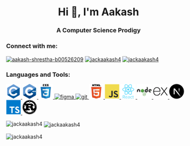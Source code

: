 <h1 align="center">Hi 👋, I'm Aakash</h1>
<h3 align="center">A Computer Science Prodigy</h3>

<h3 align="left">Connect with me:</h3>
<p align="left">
<a href="https://linkedin.com/in/jackaakash4" target="blank"><img align="center" src="https://raw.githubusercontent.com/rahuldkjain/github-profile-readme-generator/master/src/images/icons/Social/linked-in-alt.svg" alt="aakash-shrestha-b00526209" height="30" width="40" /></a>
<a href="https://instagram.com/jackaakash4" target="blank"><img align="center" src="https://raw.githubusercontent.com/rahuldkjain/github-profile-readme-generator/master/src/images/icons/Social/instagram.svg" alt="jackaakash4" height="30" width="40" /></a>
  <a href="https://x.com/jackaakash4" target="blank"><img align="center" src="https://raw.githubusercontent.com/rahuldkjain/github-profile-readme-generator/master/src/images/icons/Social/twitter.svg" alt="jackaakash4" height="30" width="40" /></a>
</p>

<h3 align="left">Languages and Tools:</h3>
<p align="left"> <a href="https://www.cprogramming.com/" target="_blank" rel="noreferrer"> <img src="https://raw.githubusercontent.com/devicons/devicon/master/icons/c/c-original.svg" alt="c" width="40" height="40"/> </a> <a href="https://www.w3schools.com/cpp/" target="_blank" rel="noreferrer"> <img src="https://raw.githubusercontent.com/devicons/devicon/master/icons/cplusplus/cplusplus-original.svg" alt="cplusplus" width="40" height="40"/> </a> <a href="https://www.w3schools.com/css/" target="_blank" rel="noreferrer"> <img src="https://raw.githubusercontent.com/devicons/devicon/master/icons/css3/css3-original-wordmark.svg" alt="css3" width="40" height="40"/> </a> <a href="https://www.figma.com/" target="_blank" rel="noreferrer"> <img src="https://www.vectorlogo.zone/logos/figma/figma-icon.svg" alt="figma" width="40" height="40"/> </a> <a href="https://git-scm.com/" target="_blank" rel="noreferrer"> <img src="https://www.vectorlogo.zone/logos/git-scm/git-scm-icon.svg" alt="git" width="40" height="40"/> </a> <a href="https://www.w3.org/html/" target="_blank" rel="noreferrer"> <img src="https://raw.githubusercontent.com/devicons/devicon/master/icons/html5/html5-original-wordmark.svg" alt="html5" width="40" height="40"/> </a> <a href="https://developer.mozilla.org/en-US/docs/Web/JavaScript" target="_blank" rel="noreferrer"> <img src="https://raw.githubusercontent.com/devicons/devicon/master/icons/javascript/javascript-original.svg" alt="javascript" width="40" height="40"/> </a> <a href="https://reactjs.org/" target="_blank" rel="noreferrer"> <img src="https://raw.githubusercontent.com/devicons/devicon/master/icons/react/react-original-wordmark.svg" alt="react" width="40" height="40"/> </a>
  <a href="https://nodejs.org/" target="_blank" rel="noreferrer"> <img src="https://raw.githubusercontent.com/devicons/devicon/master/icons/nodejs/nodejs-original-wordmark.svg" alt="nodejs" width="40" height="40"/> </a>
  <a href="https://expressjs.com/" target="_blank" rel="noreferrer"> <img src="https://raw.githubusercontent.com/devicons/devicon/master/icons/express/express-original.svg" alt="express" width="40" height="40"/> </a>
  <a href="https://nextjs.org/" target="_blank" rel="noreferrer"><img src="https://raw.githubusercontent.com/devicons/devicon/master/icons/nextjs/nextjs-original.svg" alt="nextjs" width="40" height="40" /> </a>
  <a href="https://www.typescriptlang.org/" target="_blank" rel="noreferrer"> <img src="https://raw.githubusercontent.com/devicons/devicon/master/icons/typescript/typescript-original.svg" alt="typescript" width="40" height="40"/> </a>
  <a href="https://www.rust-lang.org/" target="_blank" rel="noreferrer"> <img src="https://raw.githubusercontent.com/devicons/devicon/master/icons/rust/rust-original.svg" alt="typescript" width="40" height="40"/> </a>
          
</p>

<p><img align="left" src="https://github-readme-stats.vercel.app/api/top-langs?username=jackaakash4&show_icons=true&locale=en&layout=compact" alt="jackaakash4" /></p>

<p>&nbsp;<img align="center" src="https://github-readme-stats.vercel.app/api?username=jackaakash4&show_icons=true&locale=en" alt="jackaakash4" /></p>

<p><img align="center" src="https://github-readme-streak-stats.herokuapp.com/?user=jackaakash4&" alt="jackaakash4" /></p>
